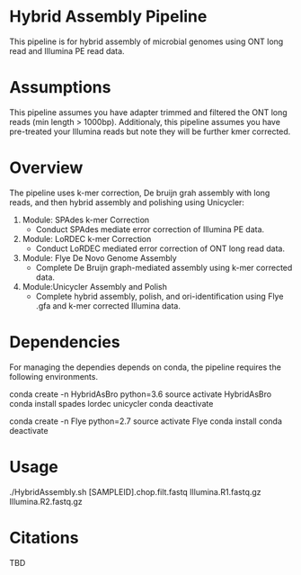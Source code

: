 # Hybrid Assembly Pipeline
This pipeline is for hybrid assembly of microbial genomes using ONT long read and Illumina PE read data.  

# Assumptions
This pipeline assumes you have adapter trimmed and filtered the ONT long reads (min length > 1000bp). Additionaly, this pipeline assumes you have pre-treated your Illumina reads but note they will be further kmer corrected.

# Overview
The pipeline uses k-mer correction, De bruijn grah assembly with long reads, and then hybrid assembly and polishing using Unicycler:
1. Module: SPAdes k-mer Correction
    + Conduct SPAdes mediate error correction of Illumina PE data.
2. Module: LoRDEC k-mer Correction
    + Conduct LoRDEC mediated error correction of ONT long read data.
3. Module: Flye De Novo Genome Assembly
    + Complete De Bruijn graph-mediated assembly using k-mer corrected data.  
4. Module:Unicycler Assembly and Polish
    + Complete hybrid assembly, polish, and ori-identification using Flye .gfa and k-mer corrected Illumina data.

# Dependencies
For managing the dependies depends on conda, the pipeline requires the following environments.    

conda create -n HybridAsBro python=3.6
source activate HybridAsBro
conda install spades lordec unicycler
conda deactivate

conda create -n Flye python=2.7
source activate Flye
conda install
conda deactivate

# Usage

./HybridAssembly.sh [SAMPLEID].chop.filt.fastq Illumina.R1.fastq.gz Illumina.R2.fastq.gz

# Citations

TBD
